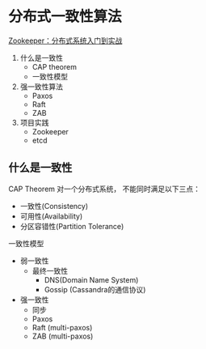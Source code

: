 # 分布式一致性算法
[Zookeeper：分布式系统入门到实战](https://www.youtube.com/watch?v=BhosKsE8up8)
1. 什么是一致性
    * CAP theorem
    * 一致性模型
2. 强一致性算法
    * Paxos
    * Raft
    * ZAB
3. 项目实践
    * Zookeeper
    * etcd

## 什么是一致性
CAP Theorem
对一个分布式系统， 不能同时满足以下三点：
* 一致性(Consistency)
* 可用性(Availability)
* 分区容错性(Partition Tolerance)

一致性模型
* 弱一致性
    - 最终一致性
        - DNS(Domain Name System)
        - Gossip (Cassandra的通信协议)
* 强一致性
    - 同步
    - Paxos
    - Raft (multi-paxos)
    - ZAB (multi-paxos)